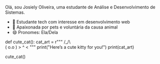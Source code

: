 Olá, sou Josiely Oliveira, uma estudante de Análise e Desenvolvimento de Sistemas.

- 🌱 Estudante tech com interesse em desenvolvimento web
- 🐾 Apaixonada por pets e voluntária da causa animal
- 😄 Pronomes: Ela/Dela

def cute_cat():
    cat_art = r"""
    /\_/\  
   ( o.o ) 
    > ^ <
    """
    print("Here’s a cute kitty for you!")
    print(cat_art)
    
cute_cat()
